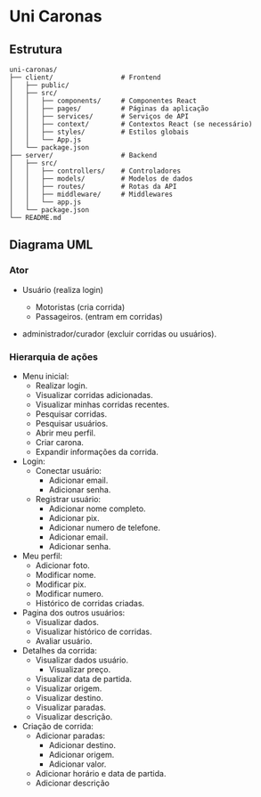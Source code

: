# Uni Caronas

## Estrutura

```shell
uni-caronas/
├── client/                 # Frontend
│   ├── public/
│   ├── src/
│   │   ├── components/     # Componentes React
│   │   ├── pages/          # Páginas da aplicação
│   │   ├── services/       # Serviços de API
│   │   ├── context/        # Contextos React (se necessário)
│   │   ├── styles/         # Estilos globais
│   │   └── App.js
│   └── package.json
├── server/                 # Backend
│   ├── src/
│   │   ├── controllers/    # Controladores
│   │   ├── models/         # Modelos de dados
│   │   ├── routes/         # Rotas da API
│   │   ├── middleware/     # Middlewares
│   │   └── app.js
│   └── package.json
└── README.md
```

## Diagrama UML

### Ator

- Usuário (realiza login)

  - Motoristas (cria corrida)
  - Passageiros. (entram em corridas)

- administrador/curador (excluir corridas ou usuários).

### Hierarquia de ações

- Menu inicial:
  - Realizar login.
  - Visualizar corridas adicionadas.
  - Visualizar minhas corridas recentes.
  - Pesquisar corridas.
  - Pesquisar usuários.
  - Abrir meu perfil.
  - Criar carona.
  - Expandir informações da corrida.
- Login:
  - Conectar usuário:
    - Adicionar email.
    - Adicionar senha.
  - Registrar usuário:
    - Adicionar nome completo.
    - Adicionar pix.
    - Adicionar numero de telefone.
    - Adicionar email.
    - Adicionar senha.
- Meu perfil:
  - Adicionar foto.
  - Modificar nome.
  - Modificar pix.
  - Modificar numero.
  - Histórico de corridas criadas.
- Pagina dos outros usuários:
  - Visualizar dados.
  - Visualizar histórico de corridas.
  - Avaliar usuário.
- Detalhes da corrida:
  - Visualizar dados usuário.
    - Visualizar preço.
  - Visualizar data de partida.
  - Visualizar origem.
  - Visualizar destino.
  - Visualizar paradas.
  - Visualizar descrição.
- Criação de corrida:
  - Adicionar paradas:
    - Adicionar destino.
    - Adicionar origem.
    - Adicionar valor.
  - Adicionar horário e data de partida.
  - Adicionar descrição
